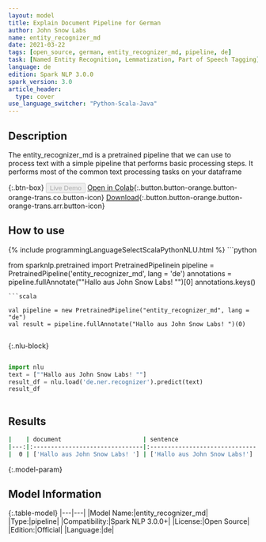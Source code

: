 ```yaml
---
layout: model
title: Explain Document Pipeline for German
author: John Snow Labs
name: entity_recognizer_md
date: 2021-03-22
tags: [open_source, german, entity_recognizer_md, pipeline, de]
task: [Named Entity Recognition, Lemmatization, Part of Speech Tagging]
language: de
edition: Spark NLP 3.0.0
spark_version: 3.0
article_header:
  type: cover
use_language_switcher: "Python-Scala-Java"
---
```


## Description

The entity_recognizer_md is a pretrained pipeline that we can use to process text with a simple pipeline that performs basic processing steps.
         It performs most of the common text processing tasks on your dataframe

{:.btn-box}
<button class="button button-orange" disabled>Live Demo</button>
[Open in Colab](https://colab.research.google.com/github/JohnSnowLabs/spark-nlp-workshop/blob/2da56c087da53a2fac1d51774d49939e05418e57/jupyter/annotation/english/explain-document-dl/Explain%20Document%20DL.ipynb){:.button.button-orange.button-orange-trans.co.button-icon}
[Download](https://s3.amazonaws.com/auxdata.johnsnowlabs.com/public/models/entity_recognizer_md_de_3.0.0_3.0_1616447205269.zip){:.button.button-orange.button-orange-trans.arr.button-icon}

## How to use



<div class="tabs-box" markdown="1">
{% include programmingLanguageSelectScalaPythonNLU.html %}
```python

from sparknlp.pretrained import PretrainedPipelinein
pipeline = PretrainedPipeline('entity_recognizer_md', lang = 'de')
annotations =  pipeline.fullAnnotate(""Hallo aus John Snow Labs! "")[0]
annotations.keys()

```
```scala

val pipeline = new PretrainedPipeline("entity_recognizer_md", lang = "de")
val result = pipeline.fullAnnotate("Hallo aus John Snow Labs! ")(0)


```

{:.nlu-block}
```python

import nlu
text = [""Hallo aus John Snow Labs! ""]
result_df = nlu.load('de.ner.recognizer').predict(text)
result_df
    
```
</div>

## Results

```bash
|    | document                       | sentence                      | token                                     | embeddings                   | ner                                   | entities            |
|---:|:-------------------------------|:------------------------------|:------------------------------------------|:-----------------------------|:--------------------------------------|:--------------------|
|  0 | ['Hallo aus John Snow Labs! '] | ['Hallo aus John Snow Labs!'] | ['Hallo', 'aus', 'John', 'Snow', 'Labs!'] | [[0.5910000205039978,.,...]] | ['O', 'O', 'I-PER', 'I-PER', 'I-PER'] | ['John Snow Labs!'] |
```

{:.model-param}
## Model Information

{:.table-model}
|---|---|
|Model Name:|entity_recognizer_md|
|Type:|pipeline|
|Compatibility:|Spark NLP 3.0.0+|
|License:|Open Source|
|Edition:|Official|
|Language:|de|